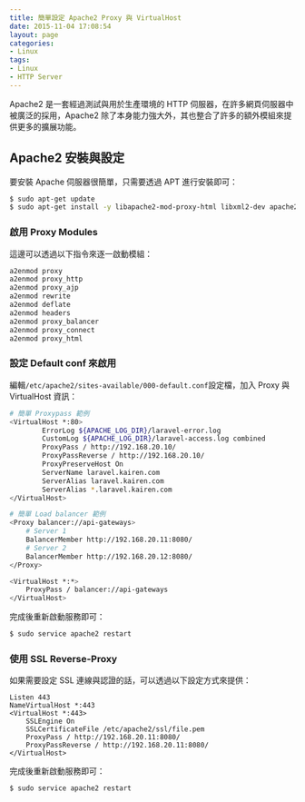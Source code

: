 ```yaml
---
title: 簡單設定 Apache2 Proxy 與 VirtualHost
date: 2015-11-04 17:08:54
layout: page
categories:
- Linux
tags:
- Linux
- HTTP Server
---
```

Apache2 是一套經過測試與用於生產環境的 HTTP 伺服器，在許多網頁伺服器中被廣泛的採用，Apache2 除了本身能力強大外，其也整合了許多的額外模組來提供更多的擴展功能。

<!--more-->

## Apache2 安裝與設定
要安裝 Apache 伺服器很簡單，只需要透過 APT 進行安裝即可：
```sh
$ sudo apt-get update
$ sudo apt-get install -y libapache2-mod-proxy-html libxml2-dev apache2 build-essential
```

### 啟用 Proxy Modules
這邊可以透過以下指令來逐一啟動模組：
```sh
a2enmod proxy
a2enmod proxy_http
a2enmod proxy_ajp
a2enmod rewrite
a2enmod deflate
a2enmod headers
a2enmod proxy_balancer
a2enmod proxy_connect
a2enmod proxy_html
```

### 設定 Default conf 來啟用
編輯`/etc/apache2/sites-available/000-default.conf`設定檔，加入 Proxy 與 VirtualHost 資訊：
```sh
# 簡單 Proxypass 範例
<VirtualHost *:80>
        ErrorLog ${APACHE_LOG_DIR}/laravel-error.log
        CustomLog ${APACHE_LOG_DIR}/laravel-access.log combined
        ProxyPass / http://192.168.20.10/
        ProxyPassReverse / http://192.168.20.10/
        ProxyPreserveHost On
        ServerName laravel.kairen.com
        ServerAlias laravel.kairen.com
        ServerAlias *.laravel.kairen.com
</VirtualHost>

# 簡單 Load balancer 範例
<Proxy balancer://api-gateways>
    # Server 1
    BalancerMember http://192.168.20.11:8080/
    # Server 2
    BalancerMember http://192.168.20.12:8080/
</Proxy>

<VirtualHost *:*>
    ProxyPass / balancer://api-gateways
</VirtualHost>
```

完成後重新啟動服務即可：
```sh
$ sudo service apache2 restart
```

### 使用 SSL Reverse-Proxy
如果需要設定 SSL 連線與認證的話，可以透過以下設定方式來提供：
```
Listen 443
NameVirtualHost *:443
<VirtualHost *:443>
    SSLEngine On
    SSLCertificateFile /etc/apache2/ssl/file.pem
    ProxyPass / http://192.168.20.11:8080/
    ProxyPassReverse / http://192.168.20.11:8080/
</VirtualHost>
```

完成後重新啟動服務即可：
```sh
$ sudo service apache2 restart
```
